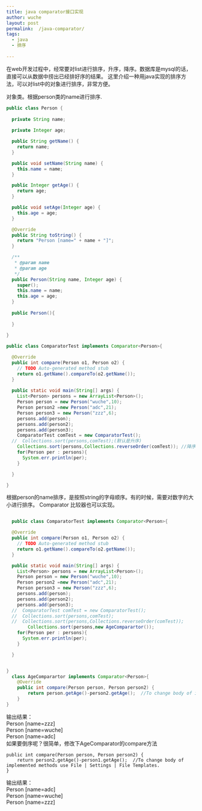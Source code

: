 ```yaml
---
title: java comparator接口实现    
author: wuche  
layout: post  
permalink:  /java-comparator/  
tags:  
  - java 
  - 排序 
  
---    
```

在web开发过程中，经常要对list进行排序，升序，降序。数据库是mysql的话，直接可以从数据中捞出已经排好序的结果。
这里介绍一种用java实现的排序方法，可以对list中的对象进行排序，非常方便。  
<!--more-->  
对象类。根据person类的name进行排序.  
```java   
public class Person {
  
  private String name;
  
  private Integer age;

  public String getName() {
    return name;
  }

  public void setName(String name) {
    this.name = name;
  }

  public Integer getAge() {
    return age;
  }

  public void setAge(Integer age) {
    this.age = age;
  }

  @Override
  public String toString() {
    return "Person [name=" + name + "]";
  }

  /**
   * @param name
   * @param age
   */
  public Person(String name, Integer age) {
    super();
    this.name = name;
    this.age = age;
  }
  
  public Person(){
    
  }

}   
  
public class ComparatorTest implements Comparator<Person>{

  @Override
  public int compare(Person o1, Person o2) {
    // TODO Auto-generated method stub
    return o1.getName().compareTo(o2.getName());
  }
  
  public static void main(String[] args) {
    List<Person> persons = new ArrayList<Person>();
    Person person = new Person("wuche",10);
    Person person2 =new Person("adc",21);
    Person person3 = new Person("zzz",6);
    persons.add(person);
    persons.add(person2);
    persons.add(person3);
    ComparatorTest comTest = new ComparatorTest();
  //  Collections.sort(persons,comTest);(默认是升序)
    Collections.sort(persons,Collections.reverseOrder(comTest)); //降序，用collections.reverseOrder进行反转
    for(Person per : persons){
      System.err.println(per);  
    }

  }

}  
```  
   
根据person的name排序，是按照string的字母顺序。有的时候，需要对数字的大小进行排序。  Comparator 比较器也可以实现。  
```java   

  public class ComparatorTest implements Comparator<Person>{

  @Override
  public int compare(Person o1, Person o2) {
    // TODO Auto-generated method stub
    return o1.getName().compareTo(o2.getName());
  }

  public static void main(String[] args) {
    List<Person> persons = new ArrayList<Person>();
    Person person = new Person("wuche",10);
    Person person2 =new Person("adc",21);
    Person person3 = new Person("zzz",6);
    persons.add(person);
    persons.add(person2);
    persons.add(person3);
  //  ComparatorTest comTest = new ComparatorTest();
  //  Collections.sort(persons,comTest);
  //  Collections.sort(persons,Collections.reverseOrder(comTest));
        Collections.sort(persons,new AgeComparartor());
    for(Person per : persons){
      System.err.println(per);
    }

  }


}
  class AgeComparartor implements Comparator<Person>{
    @Override
    public int compare(Person person, Person person2) {
        return person.getAge()-person2.getAge();  //To change body of implemented methods use File | Settings | File Templates.
    }
}  
```  

  输出结果：   
Person [name=zzz]   
Person [name=wuche]  
Person [name=adc]    
如果要倒序呢？很简单，修改下AgeComparator的compare方法  
 
    public int compare(Person person, Person person2) {
        return person2.getAge()-person1.getAge();  //To change body of implemented methods use File | Settings | File Templates.
    }  

输出结果：  
Person [name=adc]  
Person [name=wuche]  
Person [name=zzz]  
